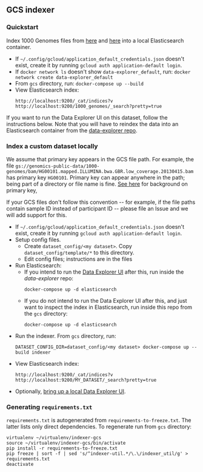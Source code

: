 ## GCS indexer

### Quickstart

Index 1000 Genomes files from
[here](https://console.cloud.google.com/storage/browser/genomics-public-data/1000-genomes/bam)
and [here](https://console.cloud.google.com/storage/browser/genomics-public-data/ftp-trace.ncbi.nih.gov/1000genomes/ftp/data)
into a local Elasticsearch container.

* If `~/.config/gcloud/application_default_credentials.json` doesn't exist,
create it by running `gcloud auth application-default login`.
* If `docker network ls` doesn't show `data-explorer_default`, run:
`docker network create data-explorer_default`
* From `gcs` directory, run: `docker-compose up --build`
* View Elasticsearch index:
  ```
  http://localhost:9200/_cat/indices?v
  http://localhost:9200/1000_genomes/_search?pretty=true
  ```

If you want to run the Data Explorer UI on this dataset, follow the instructions
below. Note that you will have to reindex the data into an Elasticsearch
container from the [data-explorer repo](https://github.com/DataBiosphere/data-explorer/).

### Index a custom dataset locally

We assume that primary key appears in the GCS file path. For example, the file
`gs://genomics-public-data/1000-genomes/bam/HG00101.mapped.ILLUMINA.bwa.GBR.low_coverage.20130415.bam`
has primary key `HG00101`. Primary key can appear anywhere in the path; being part of a
directory or file name is fine.
[See here](https://github.com/DataBiosphere/data-explorer-indexers#overview)
for background on primary key,

If your GCS files don't follow this convention -- for example, if the file paths
contain sample ID instead of participant ID -- please file an Issue and we will
add support for this.

* If `~/.config/gcloud/application_default_credentials.json` doesn't exist,
create it by running `gcloud auth application-default login`.
* Setup config files.
  * Create `dataset_config/<my dataset>`. Copy `dataset_config/template/*` to this directory.
  * Edit config files; instructions are in the files
* Run Elasticsearch:
  * If you intend to run the [Data Explorer UI](https://github.com/DataBiosphere/data-explorer/)
  after this, run inside the *data-explorer* repo:
    ```
    docker-compose up -d elasticsearch
    ```
  * If you do not intend to run the Data Explorer UI after this, and just want
  to inspect the index in Elasticsearch, run inside this repo from the
  `gcs` directory:
    ```
    docker-compose up -d elasticsearch
    ```
* Run the indexer. From `gcs` directory, run:
  ```
  DATASET_CONFIG_DIR=dataset_config/<my dataset> docker-compose up --build indexer
  ```
* View Elasticsearch index:
  ```
  http://localhost:9200/_cat/indices?v
  http://localhost:9200/MY_DATASET/_search?pretty=true
  ```
* Optionally, [bring up a local Data Explorer UI](https://github.com/DataBiosphere/data-explorer/blob/5441559c57ab7a2e0813e8e4fe7e19a9394f1bdf/README.md#run-local-data-explorer-with-a-specific-dataset).

### Generating `requirements.txt`

`requirements.txt` is autogenerated from `requirements-to-freeze.txt`. The
latter lists only direct dependencies. To regenerate run from `gcs` directory:

```
virtualenv ~/virtualenv/indexer-gcs
source ~/virtualenv/indexer-gcs/bin/activate
pip install -r requirements-to-freeze.txt
pip freeze | sort -f | sed 's/^indexer-util.*/\.\/indexer_util/g' > requirements.txt
deactivate
```
